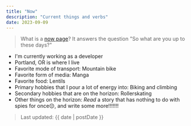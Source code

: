 ```yaml
---
title: "Now"
description: "Current things and verbs"
date: 2023-09-09
---
```

> What is a [now page](https://nownownow.com/about)? It answers the question "So what are you up to these days?"

- I'm currently working as a developer
- Portland, OR is where I live
- Favorite mode of transport: Mountain bike
- Favorite form of media: Manga
- Favorite food: Lentils
- Primary hobbies that I pour a lot of energy into: Biking and climbing
- Secondary hobbies that are on the horizon: Rollerskating
- Other things on the horizon: _Read_ a story that has nothing to do with spies for once😔, and write some more!!!!!!!

> Last updated: {{ date | postDate }}
